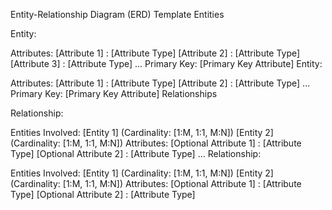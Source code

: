 Entity-Relationship Diagram (ERD) Template
Entities

Entity: 

Attributes:
[Attribute 1] : [Attribute Type]
[Attribute 2] : [Attribute Type]
[Attribute 3] : [Attribute Type]
...
Primary Key: [Primary Key Attribute]
Entity: 

Attributes:
[Attribute 1] : [Attribute Type]
[Attribute 2] : [Attribute Type]
...
Primary Key: [Primary Key Attribute]
Relationships

Relationship: 

Entities Involved:
[Entity 1] (Cardinality: [1:M, 1:1, M:N])
[Entity 2] (Cardinality: [1:M, 1:1, M:N])
Attributes:
[Optional Attribute 1] : [Attribute Type]
[Optional Attribute 2] : [Attribute Type]
...
Relationship: 

Entities Involved:
[Entity 1] (Cardinality: [1:M, 1:1, M:N])
[Entity 2] (Cardinality: [1:M, 1:1, M:N])
Attributes:
[Optional Attribute 1] : [Attribute Type]
[Optional Attribute 2] : [Attribute Type]